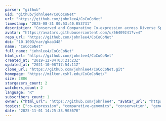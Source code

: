 ```yaml
---
parser: "github"
uid: "github/johnlee4/CoCoCoNet"
url: "https://github.com/johnlee4/CoCoCoNet"
timestamp: "2025-08-31 00:53:40.053731"
description: "Conserved and Comparative Co-expression across Diverse Species"
avatar: "https://avatars.githubusercontent.com/u/56409241?v=4"
repo_url: "https://github.com/johnlee4/CoCoCoNet"
doi: "10.1093/nar/gkaa348"
name: "CoCoCoNet"
full_name: "johnlee4/CoCoCoNet"
html_url: "https://github.com/johnlee4/CoCoCoNet"
created_at: "2019-12-04T03:21:23Z"
updated_at: "2021-10-08T17:54:11Z"
clone_url: "https://github.com/johnlee4/CoCoCoNet.git"
homepage: "https://milton.cshl.edu/CoCoCoNet/"
size: 2886
stargazers_count: 2
watchers_count: 2
language: "R"
subscribers_count: 1
owner: {"html_url": "https://github.com/johnlee4", "avatar_url": "https://avatars.githubusercontent.com/u/56409241?v=4", "login": "johnlee4", "type": "User"}
topics: ["co-expression", "comparative-genomics", "conservation", "gene-expression"]
date: "2025-11-01 14:25:33.903670"
---
```

